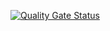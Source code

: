 [![Quality Gate Status](https://sonarcloud.io/api/project_badges/measure?project=DasonMixon_FleetManager&metric=alert_status)](https://sonarcloud.io/summary/new_code?id=DasonMixon_FleetManager)